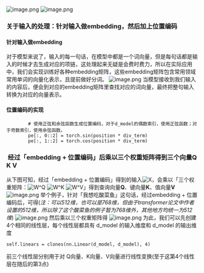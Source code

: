 ![image.png](https://gitee.com/hxc8/images10/raw/master/img/202408070904923.png)
![image.png](https://gitee.com/hxc8/images10/raw/master/img/202408070904980.png)
### 关于输入的处理：针对输入做embedding，然后加上位置编码
#### 针对输入做embedding
对于模型来说了，输入的每一句话，在模型中都是一个词向量，但是每句话都是输入的时候才去生成对应的项链，这处理起来无疑是会费时费力，所以在实际应用中，我们会实现训练好各种embedding矩阵，这些embedding矩阵包含常用领域常用单词的向量化表示，且提前做好分词。
![image.png](https://gitee.com/hxc8/images10/raw/master/img/202408070909777.png)
当模型接收到我们输入的内容后，便会到对应的embedding矩阵里查找对应的词向量，最终把整句输入转换为对应的向量表示。
#### 位置编码的实现

```
        # 使用正弦和余弦函数生成位置编码，对于d_model的偶数索引，使用正弦函数；对于奇数索引，使用余弦函数。
        pe[:, 0::2] = torch.sin(position * div_term)
        pe[:, 1::2] = torch.cos(position * div_term)
```
###  经过「embedding + 位置编码」后乘以三个权重矩阵得到三个向量Q K V
从下图可知，经过「embedding + 位置编码」得到的输入![X](https://latex.csdn.net/eq?X)，会乘以「三个权重矩阵：![W^Q](https://latex.csdn.net/eq?W%5EQ) ![W^K](https://latex.csdn.net/eq?W%5EK) ![W^V](https://latex.csdn.net/eq?W%5EV)」得到查询向量**Q**、键向量**K**、值向量**V**
![image.png](https://gitee.com/hxc8/images10/raw/master/img/202408070914724.png)
举个例子，针对「我想吃酸菜鱼」这句话，经过embedding + 位置编码后，可得(_注：可以512维，也可以是768维，但由于transformer论文中作者设置的512维，所以除了这个酸菜鱼的例子暂为768维外，其他地方均统一为512维_)
![image.png](https://gitee.com/hxc8/images10/raw/master/img/202408070914918.png)
然后乘以三个权重矩阵得
![image.png](https://gitee.com/hxc8/images10/raw/master/img/202408070915402.png)
为此，我们可以先创建4个相同的线性层，每个线性层都具有 d_model 的输入维度和 d_model 的输出维度

        
```
self.linears = clones(nn.Linear(d_model, d_model), 4) 
```

前三个线性层分别用于对 Q向量、K向量、V向量进行线性变换(至于这第4个线性层在随后的第3点)
